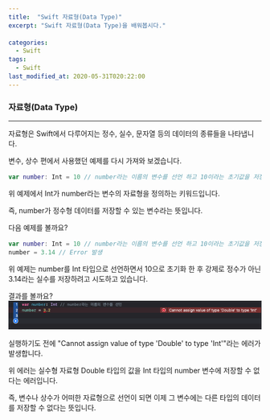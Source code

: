 ```yaml
---
title:  "Swift 자료형(Data Type)"
excerpt: "Swift 자료형(Data Type)을 배워봅시다."

categories:
  - Swift
tags:
  - Swift
last_modified_at: 2020-05-31T020:22:00
---
```


### 자료형(Data Type)

---

자료형은 Swift에서 다루어지는 정수, 실수, 문자열 등의 데이터의 종류들을 나타냅니다.

변수, 상수 편에서 사용했던 예제를 다시 가져와 보겠습니다.

```swift
var number: Int = 10 // number라는 이름의 변수를 선언 하고 10이라는 초기값을 저장
```

위 예제에서 Int가 number라는 변수의 자료형을 정의하는 키워드입니다.

즉, number가 정수형 데이터를 저장할 수 있는 변수라는 뜻입니다.

다음 예제를 볼까요?

```swift
var number: Int = 10 // number라는 이름의 변수를 선언 하고 10이라는 초기값을 저장
number = 3.14 // Error 발생
```

위 예제는 number를 Int 타입으로 선언하면서 10으로 초기화 한 후 강제로 정수가 아닌 3.14라는 실수를 저장하려고 시도하고 있습니다.

결과를 볼까요?
![data type 에러](/assets/posts/type_error.png)

실행하기도 전에 "Cannot assign value of type 'Double' to type 'Int'"라는 에러가 발생합니다.

위 에러는 실수형 자료형 Double 타입의 값을 Int 타입의 number 변수에 저장할 수 없다는 에러입니다.

즉, 변수나 상수가 어떠한 자료형으로 선언이 되면 이제 그 변수에는 다른 타입의 데이터를 저장할 수 없다는 뜻입니다.


